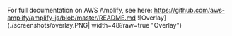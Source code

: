 For full documentation on AWS Amplify, see here: https://github.com/aws-amplify/amplify-js/blob/master/README.md
![Overlay](./screenshots/overlay.PNG| width=48?raw=true "Overlay")
